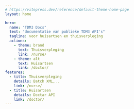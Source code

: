 ```yaml
---
# https://vitepress.dev/reference/default-theme-home-page
layout: home

hero:
  name: "TDM3 Docs"
  text: "documentatie van publieke TDM3 API's"
  tagline: voor huisartsen en thuisverpleging
  actions:
    - theme: brand
      text: Thuisverpleging
      link: /nurse/
    - theme: alt
      text: Huisartsen
      link: /doctor/
features:
  - title: Thuisverpleging
    details: Batch XML,..
    link: /nurse/
  - title: Huisartsen
    details: Doctar API
    link: /doctor/
---
```


